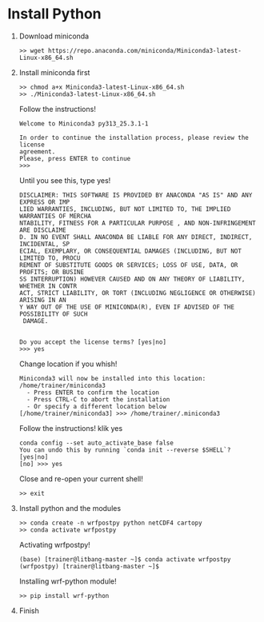 # Install Python
1. Download miniconda
   ```console
   >> wget https://repo.anaconda.com/miniconda/Miniconda3-latest-Linux-x86_64.sh
   ```   
3. Install miniconda first
   ```console
   >> chmod a+x Miniconda3-latest-Linux-x86_64.sh
   >> ./Miniconda3-latest-Linux-x86_64.sh
   ```
   Follow the instructions!
   ```console
   Welcome to Miniconda3 py313_25.3.1-1
   
   In order to continue the installation process, please review the license
   agreement.
   Please, press ENTER to continue
   >>>
   ```
   Until you see this, type yes!
   
   ```console
   DISCLAIMER: THIS SOFTWARE IS PROVIDED BY ANACONDA "AS IS" AND ANY EXPRESS OR IMP
   LIED WARRANTIES, INCLUDING, BUT NOT LIMITED TO, THE IMPLIED WARRANTIES OF MERCHA
   NTABILITY, FITNESS FOR A PARTICULAR PURPOSE , AND NON-INFRINGEMENT ARE DISCLAIME
   D. IN NO EVENT SHALL ANACONDA BE LIABLE FOR ANY DIRECT, INDIRECT, INCIDENTAL, SP
   ECIAL, EXEMPLARY, OR CONSEQUENTIAL DAMAGES (INCLUDING, BUT NOT LIMITED TO, PROCU
   REMENT OF SUBSTITUTE GOODS OR SERVICES; LOSS OF USE, DATA, OR PROFITS; OR BUSINE
   SS INTERRUPTION) HOWEVER CAUSED AND ON ANY THEORY OF LIABILITY, WHETHER IN CONTR
   ACT, STRICT LIABILITY, OR TORT (INCLUDING NEGLIGENCE OR OTHERWISE) ARISING IN AN
   Y WAY OUT OF THE USE OF MINICONDA(R), EVEN IF ADVISED OF THE POSSIBILITY OF SUCH
    DAMAGE.
   
   
   Do you accept the license terms? [yes|no]
   >>> yes
   ```
   Change location if you whish!
   ```console      
   Miniconda3 will now be installed into this location:
   /home/trainer/miniconda3   
     - Press ENTER to confirm the location
     - Press CTRL-C to abort the installation
     - Or specify a different location below   
   [/home/trainer/miniconda3] >>> /home/trainer/.miniconda3
   ```
   Follow the instructions! klik yes
   ```console
   conda config --set auto_activate_base false
   You can undo this by running `conda init --reverse $SHELL`? [yes|no]
   [no] >>> yes
   ```
   Close and re-open your current shell!
   ```console
   >> exit
   ```
5. Install python and the modules
   ```console
   >> conda create -n wrfpostpy python netCDF4 cartopy
   >> conda activate wrfpostpy
   ```
   Activating wrfpostpy!
   ```console   
   (base) [trainer@litbang-master ~]$ conda activate wrfpostpy
   (wrfpostpy) [trainer@litbang-master ~]$
   ```
   Installing wrf-python module!
   ```console   
   >> pip install wrf-python
   ```

6. Finish
